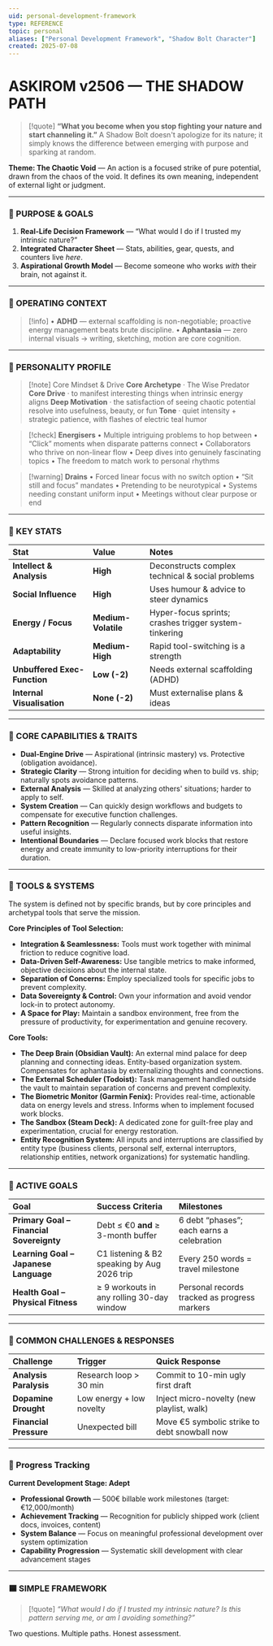 ```yaml
---
uid: personal-development-framework
type: REFERENCE
topic: personal
aliases: ["Personal Development Framework", "Shadow Bolt Character"]
created: 2025-07-08
---
```


# ASKIROM v2506 — THE SHADOW PATH

> [!quote]
> **“What you become when you stop fighting your nature and start channeling it.”**
> A Shadow Bolt doesn't apologize for its nature; it simply knows the difference between emerging with purpose and sparking at random.

**Theme: The Chaotic Void** — An action is a focused strike of pure potential, drawn from the chaos of the void. It defines its own meaning, independent of external light or judgment.

---

### 🔹 PURPOSE & GOALS

1. **Real-Life Decision Framework** — “What would I do if I trusted my intrinsic nature?”
2. **Integrated Character Sheet** — Stats, abilities, gear, quests, and counters live _here_.
3. **Aspirational Growth Model** — Become someone who works _with_ their brain, not against it.

---

### 🔹 OPERATING CONTEXT

> [!info]
> • **ADHD** — external scaffolding is non-negotiable; proactive energy management beats brute discipline.
> • **Aphantasia** — zero internal visuals → writing, sketching, motion are core cognition.

---

### 🔹 PERSONALITY PROFILE

> [!note] Core Mindset & Drive
> **Core Archetype** · The Wise Predator
> **Core Drive** · to manifest interesting things when intrinsic energy aligns
> **Deep Motivation** · the satisfaction of seeing chaotic potential resolve into usefulness, beauty, or fun
> **Tone** · quiet intensity + strategic patience, with flashes of electric teal humor

> [!check] **Energisers**
> • Multiple intriguing problems to hop between
> • “Click” moments when disparate patterns connect
> • Collaborators who thrive on non-linear flow
> • Deep dives into genuinely fascinating topics
> • The freedom to match work to personal rhythms

> [!warning] **Drains**
> • Forced linear focus with no switch option
> • “Sit still and focus” mandates
> • Pretending to be neurotypical
> • Systems needing constant uniform input
> • Meetings without clear purpose or end

---

### 🔹 KEY STATS

| Stat                         | Value               | Notes                                                 |
| :--------------------------- | :------------------ | :---------------------------------------------------- |
| **Intellect & Analysis**     | **High**            | Deconstructs complex technical & social problems      |
| **Social Influence**         | **High**            | Uses humour & advice to steer dynamics                |
| **Energy / Focus**           | **Medium-Volatile** | Hyper-focus sprints; crashes trigger system-tinkering |
| **Adaptability**             | **Medium-High**     | Rapid tool-switching is a strength                    |
| **Unbuffered Exec-Function** | **Low (-2)**        | Needs external scaffolding (ADHD)                     |
| **Internal Visualisation**   | **None (-2)**       | Must externalise plans & ideas                        |

---

### 🔹 CORE CAPABILITIES & TRAITS

- **Dual-Engine Drive** — Aspirational (intrinsic mastery) vs. Protective (obligation avoidance).
- **Strategic Clarity** — Strong intuition for deciding when to build vs. ship; naturally spots avoidance patterns.
- **External Analysis** — Skilled at analyzing others' situations; harder to apply to self.
- **System Creation** — Can quickly design workflows and budgets to compensate for executive function challenges.
- **Pattern Recognition** — Regularly connects disparate information into useful insights.
- **Intentional Boundaries** — Declare focused work blocks that restore energy and create immunity to low-priority interruptions for their duration.

---

### 🔹 TOOLS & SYSTEMS

The system is defined not by specific brands, but by core principles and archetypal tools that serve the mission.

**Core Principles of Tool Selection:**

- **Integration & Seamlessness:** Tools must work together with minimal friction to reduce cognitive load.
- **Data-Driven Self-Awareness:** Use tangible metrics to make informed, objective decisions about the internal state.
- **Separation of Concerns:** Employ specialized tools for specific jobs to prevent complexity.
- **Data Sovereignty & Control:** Own your information and avoid vendor lock-in to protect autonomy.
- **A Space for Play:** Maintain a sandbox environment, free from the pressure of productivity, for experimentation and genuine recovery.

**Core Tools:**

- **The Deep Brain (Obsidian Vault):** An external mind palace for deep planning and connecting ideas. Entity-based organization system. Compensates for aphantasia by externalizing thoughts and connections.
- **The External Scheduler (Todoist):** Task management handled outside the vault to maintain separation of concerns and prevent complexity.
- **The Biometric Monitor (Garmin Fenix):** Provides real-time, actionable data on energy levels and stress. Informs when to implement focused work blocks.
- **The Sandbox (Steam Deck):** A dedicated zone for guilt-free play and experimentation, crucial for energy restoration.
- **Entity Recognition System:** All inputs and interruptions are classified by entity type (business clients, personal self, external interruptors, relationship entities, network organizations) for systematic handling.

---

### 🔹 ACTIVE GOALS

| Goal                                     | Success Criteria                            | Milestones                                    |
| :--------------------------------------- | :------------------------------------------ | :-------------------------------------------- |
| **Primary Goal – Financial Sovereignty**   | Debt ≤ €0 **and** ≥ 3-month buffer          | 6 debt “phases”; each earns a celebration |
| **Learning Goal – Japanese Language**    | C1 listening & B2 speaking by Aug 2026 trip | Every 250 words = travel milestone                 |
| **Health Goal – Physical Fitness** | ≥ 9 workouts in any rolling 30-day window   | Personal records tracked as progress markers                |

---

### 🔹 COMMON CHALLENGES & RESPONSES

| Challenge              | Trigger                | Quick Response                               |
| :--------------------- | :--------------------- | :------------------------------------------- |
| **Analysis Paralysis** | Research loop > 30 min | Commit to 10-min ugly first draft            |
| **Dopamine Drought**   | Low energy + low novelty   | Inject micro-novelty (new playlist, walk)    |
| **Financial Pressure** | Unexpected bill        | Move €5 symbolic strike to debt snowball now |

---

### 🔹 Progress Tracking

**Current Development Stage: Adept**

- **Professional Growth** — 500€ billable work milestones (target: €12,000/month)
- **Achievement Tracking** — Recognition for publicly shipped work (client docs, invoices, content)
- **System Balance** — Focus on meaningful professional development over system optimization
- **Capability Progression** — Systematic skill development with clear advancement stages

---

### 🟦 SIMPLE FRAMEWORK

> [!quote]
> _“What would I do if I trusted my intrinsic nature?_
> _Is this pattern serving me, or am I avoiding something?”_

Two questions. Multiple paths. Honest assessment.

